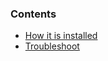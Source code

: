 <!-- usedin: [ _legacy_docker/AddOns, _node/addons] - post: -->

### Contents

*   [How it is installed](#installation)
*   [Troubleshoot](#troubleshoot)

